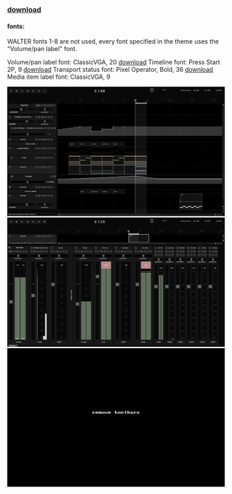 
### [download](https://github.com/benjohnson2001/DarkTerminal/raw/master/DarkTerminal.ReaperThemeZip)

#### fonts:

WALTER fonts 1-8 are not used, every font specified in the theme uses the "Volume/pan label" font.

Volume/pan label font: ClassicVGA, 20         [download](https://github.com/benjohnson2001/DarkTerminal/raw/master/ClassicVGA.ttf)
Timeline font: Press Start 2P, 9         [download](https://github.com/benjohnson2001/DarkTerminal/raw/master/press-start-2p.regular.ttf)
Transport status font: Pixel Operator, Bold, 36         [download](https://github.com/benjohnson2001/DarkTerminal/raw/master/PixelOperator-Bold.ttf)
Media item label font: ClassicVGA, 9

![tcp](tcp.png)
![mcp](mcp.png)
![remove toolbars](removeToolbars.gif)
